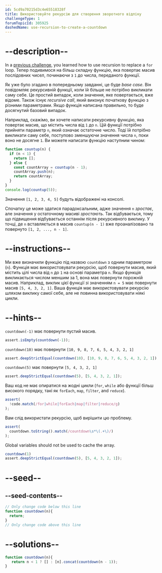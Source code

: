 ```yaml
---
id: 5cd9a70215d3c4e65518328f
title: Використовуйте рекурсію для створення зворотного відліку
challengeType: 1
forumTopicId: 305925
dashedName: use-recursion-to-create-a-countdown
---
```


# --description--

In a <a href="https://platform-ui.topcoder.com/learn/javascript-algorithms-and-data-structures/basic-javascript/replace-loops-using-recursion" target="_blank" rel="noopener noreferrer nofollow">previous challenge</a>, you learned how to use recursion to replace a `for` loop. Тепер подивимося на більш складну функцію, яка повертає масив послідовних чисел, починаючи з `1` до числа, переданого функції.

Як уже було згадано в попередньому завданні, це буде <dfn>base case</dfn>. Він повідомляє рекурсивній функції, коли їй більше не потрібно викликати саму себе. Це простий випадок, коли значення, яке повертається, вже відоме. Також існує <dfn>recursive call</dfn>, який виконує початкову функцію з різними параметрами. Якщо функція написана правильно, то буде досягнутий базовий випадок.

Наприклад, скажімо, ви хочете написати рекурсивну функцію, яка повертає масив, що містить числа від `1` до `n`. Цій функції потрібно прийняти параметр `n`, який означає остаточне число. Тоді їй потрібно викликати саму себе, поступово зменшуючи значення числа `n`, поки воно не досягне `1`. Ви можете написати функцію наступним чином:

```javascript
function countup(n) {
  if (n < 1) {
    return [];
  } else {
    const countArray = countup(n - 1);
    countArray.push(n);
    return countArray;
  }
}
console.log(countup(5));
```

Значення `[1, 2, 3, 4, 5]` будуть відображені на консолі.

Спочатку це може здатися парадоксальним, адже значення `n` *зростає*, але значення у остаточному масиві *зростають*. Так відбувається, тому що підвищення відбувається останнім після рекурсивного виклику. У точці, де `n` вставляється в масив `countup(n - 1)` вже проаналізовано та повернуто `[1, 2, ..., n - 1]`.

# --instructions--

Ми вже визначили функцію під назвою `countdown` з одним параметром (`n`). Функція має використовувати рекурсію, щоб повернути масив, який містить цілі числа від `n` до `1` на основі параметра `n`. Якщо функція викликається числом меншим за 1, вона має повернути порожній масив. Наприклад, виклик цієї функції зі значенням `n = 5` має повернути масив `[5, 4, 3, 2, 1]`. Ваша функція має використовувати рекурсію шляхом виклику самої себе, але не повинна використовувати ніякі цикли.

# --hints--

`countdown(-1)` має повернути пустий масив.

```js
assert.isEmpty(countdown(-1));
```

`countdown(10)` має повернути `[10, 9, 8, 7, 6, 5, 4, 3, 2, 1]`

```js
assert.deepStrictEqual(countdown(10), [10, 9, 8, 7, 6, 5, 4, 3, 2, 1]);
```

`countdown(5)` має повернути `[5, 4, 3, 2, 1]`

```js
assert.deepStrictEqual(countdown(5), [5, 4, 3, 2, 1]);
```

Ваш код не має опиратися на жодні цикли (`for`, `while` або функції більш високого порядку, такі як `forEach`, `map`, `filter`, and `reduce`).

```js
assert(
  !code.match(/for|while|forEach|map|filter|reduce/g)
);
```

Вам слід використати рекурсію, щоб вирішити цю проблему.

```js
assert(
  countdown.toString().match(/countdown\s*\(.+\)/)
);
```

Global variables should not be used to cache the array.

```js
countdown(1)
assert.deepStrictEqual(countdown(5), [5, 4, 3, 2, 1]);
```

# --seed--

## --seed-contents--

```js
// Only change code below this line
function countdown(n){
  return;
}
// Only change code above this line
```

# --solutions--

```js
function countdown(n){
   return n < 1 ? [] : [n].concat(countdown(n - 1));
}
```
